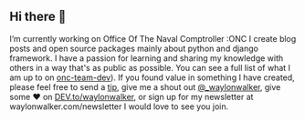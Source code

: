 ## Hi there 👋
I’m currently working on Office Of The Naval Comptroller :ONC
I create blog posts and open source packages mainly about python and django framework.  I have a passion for learning and sharing my knowledge with others in a way that's as public as possible.  You can see a full list of what I am up to on [onc-team-dev](https://sites.google.com/view/onc-team-dev/home)).  If you found value in something I have created, please feel free to send a [tip](onc.odoo.dev@gmail.com), give me a shout out [@_waylonwalker](https://twitter.com/_waylonwalker), give some ♥ on [DEV.to/waylonwalker](https://dev.to/waylonwalker), or sign up for my newsletter  at waylonwalker.com/newsletter  I would love to see you join.
<!--
**oncx-web/oncx-web** is a ✨ _special_ ✨ repository because its `README.md` (this file) appears on your GitHub profile.

Here are some ideas to get you started:

- 🔭 I’m currently working on ...
- 🌱 I’m currently learning ...
- 👯 I’m looking to collaborate on ...
- 🤔 I’m looking for help with ...
- 💬 Ask me about ...
- 📫 How to reach me: ...
- 😄 Pronouns: ...
- ⚡ Fun fact: ...
-->
